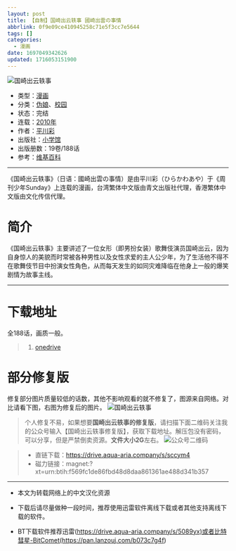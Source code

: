 ```yaml
---
layout: post
title: 【自制】国崎出云轶事 國崎出雲の事情
abbrlink: 0f9e09ce410945258c71e5f3cc7e5644
tags: []
categories:
  - 漫画
date: 1697049342626
updated: 1716053151900
---
```


![国崎出云轶事](https://img.20000207.xyz/file/71e030fce34f24292d31f.jpg)

- 类型：[漫画](/index.php/category/漫画)
- 分类：[伪娘](/index.php/category/秀吉-伪娘)、[校园](/index.php/category/校园)
- 状态：完结
- 连载：[2010年](/index.php/category/2010年)
- 作者：[平川彩](/index.php/category/平川彩)
- 出版社：[小学馆](/index.php/category/小学馆)
- 出版册数：19卷/188话
- 参考：[维基百科](https://bangumi.tv/subject/129815)

***

《国崎出云轶事》（日语：國崎出雲の事情）是由平川彩（ひらかわあや）于《周刊少年Sunday》上连载的漫画，台湾繁体中文版由青文出版社代理，香港繁体中文版由文化传信代理。

# 简介

《国崎出云轶事》主要讲述了一位女形（即男扮女装）歌舞伎演员国崎出云，因为自身惊人的美貌而时常被各种男性以及女性求爱的主人公少年，为了生活他不得不在歌舞伎节目中扮演女性角色，从而每天发生的如同灾难降临在他身上一般的爆笑剧情为故事主线。

***

# 下载地址

全188话，画质一般。

> 1. [onedrive](https://ltld-my.sharepoint.com/:u:/g/personal/acgn_ltld_onmicrosoft_com/EfW-CHERZWpAjnulb9wA52kBxCz4SV8fZTLbW6xKgJuxSg)

# 部分修复版

修复部分图片质量较低的话数，其他不影响观看的就不修复了，图源来自网络。对比请看下图，右图为修复后的图片。
![国崎出云轶事](https://img.20000207.xyz/file/65b59060c464ebe10d1d7.png)

> 个人修复不易，如果想要**国崎出云轶事的修复版**，请扫描下面二维码关注我的公众号输入【国崎出云轶事修复版】，获取下载地址。解压包没有密码，可以分享，但是严禁倒卖资源。**文件大小2G**左右。
> ![公众号二维码](https://img.20000207.xyz/file/e0649f3fe8bf16ee6e065.jpg)

> - 直链下载：<https://drive.aqua-aria.company/s/sccym4>
> - 磁力链接：magnet:?xt=urn:btih:f569fc1de86fbd48d8daa861361ae488d341b357

***

- 本文为转载网络上的中文汉化资源

- 下载后请尽量做种一段时间，推荐使用迅雷软件离线下载或者其他支持离线下载的软件。

- BT下载软件推荐迅雷(<https://drive.aqua-aria.company/s/5089yx)或者比特彗星-BitComet(https://pan.lanzouj.com/b073c7g4f>)
